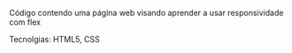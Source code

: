 Código contendo uma página web visando aprender a usar responsividade com flex

Tecnolgias: HTML5, CSS
